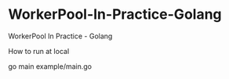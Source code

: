 # WorkerPool-In-Practice-Golang
WorkerPool In Practice - Golang

How to run at local

go main example/main.go
